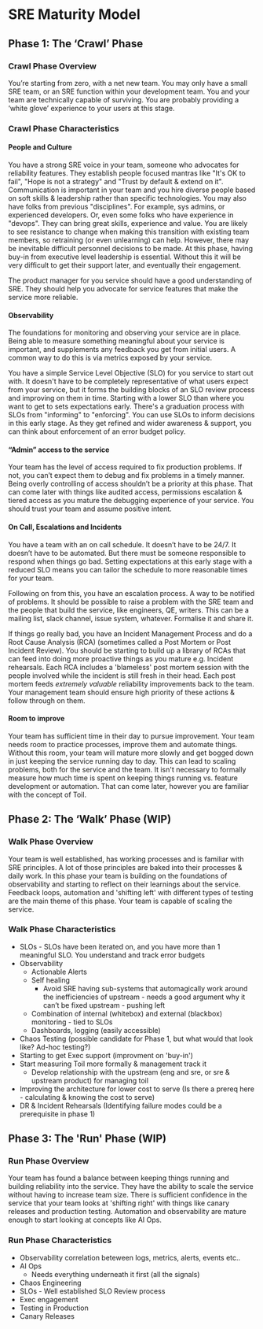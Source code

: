 # SRE Maturity Model

## Phase 1: The ‘Crawl’ Phase

### Crawl Phase Overview

You’re starting from zero, with a net new team.
You may only have a small SRE team, or an SRE function within your development team.
You and your team are technically capable of surviving.
You are probably providing a ‘white glove’ experience to your users at this stage.

### Crawl Phase Characteristics

#### People and Culture

You have a strong SRE voice in your team, someone who advocates for reliability features.
They establish people focused mantras like "It's OK to fail", "Hope is not a strategy" and "Trust by default & extend on it".
Communication is important in your team and you hire diverse people based on soft skills & leadership rather than specific technologies.
You may also have folks from previous "disciplines". For example, sys admins, or experienced developers. Or, even some folks who have experience in "devops". They can bring great skills, experience and value.
You are likely to see resistance to change when making this transition with existing team members, so retraining (or even unlearning) can help. However, there may be inevitable difficult personnel decisions to be made.
At this phase, having buy-in from executive level leadership is essential.
Without this it will be very difficult to get their support later, and eventually their engagement.

The product manager for you service should have a good understanding of SRE.
They should help you advocate for service features that make the service more reliable.

#### Observability

The foundations for monitoring and observing your service are in place.
Being able to measure something meaningful about your service is important, and supplements any feedback you get from initial users.
A common way to do this is via metrics exposed by your service.

You have a simple Service Level Objective (SLO) for you service to start out with.
It doesn't have to be completely representative of what users expect from your service, but it forms the building blocks of an SLO review process and improving on them in time.
Starting with a lower SLO than where you want to get to sets expectations early. There's a graduation process with SLOs from "informing" to "enforcing". You can use SLOs to inform decisions in this early stage. As they get refined and wider awareness & support, you can think about enforcement of an error budget policy.

#### “Admin” access to the service

Your team has the level of access required to fix production problems.
If not, you can’t expect them to debug and fix problems in a timely manner.
Being overly controlling of access shouldn’t be a priority at this phase.
That can come later with things like audited access, permissions escalation & tiered access as you mature the debugging experience of your service.
You should trust your team and assume positive intent.

#### On Call, Escalations and Incidents

You have a team with an on call schedule.
It doesn’t have to be 24/7. It doesn’t have to be automated.
But there must be someone responsible to respond when things go bad.
Setting expectations at this early stage with a reduced SLO means you can tailor the schedule to more reasonable times for your team.

Following on from this, you have an escalation process. A way to be notified of problems.
It should be possible to raise a problem with the SRE team and the people that build the service, like engineers, QE, writers.
This can be a mailing list, slack channel, issue system, whatever.
Formalise it and share it.

If things go really bad, you have an Incident Management Process and do a Root Cause Analysis (RCA) (sometimes called a Post Mortem or Post Incident Review).
You should be starting to build up a library of RCAs that can feed into doing more proactive things as you mature e.g. Incident rehearsals.
Each RCA includes a 'blameless' post mortem session with the people involved while the incident is still fresh in their head.
Each post mortem feeds *extremely valuable* reliability improvements back to the team.
Your management team should ensure high priority of these actions & follow through on them.

#### Room to improve

Your team has sufficient time in their day to pursue improvement.
Your team needs room to practice processes, improve them and automate things.
Without this room, your team will mature more slowly and get bogged down in just keeping the service running day to day.
This can lead to scaling problems, both for the service and the team.
It isn't necessary to formally measure how much time is spent on keeping things running vs. feature development or automation.
That can come later, however you are familiar with the concept of Toil.

## Phase 2: The ‘Walk’ Phase (WIP)

### Walk Phase Overview

Your team is well established, has working processes and is familiar with SRE principles.
A lot of those principles are baked into their processes & daily work.
In this phase your team is building on the foundations of observability and starting to reflect on their learnings about the service.
Feedback loops, automation and 'shifting left' with different types of testing are the main theme of this phase.
Your team is capable of scaling the service.

### Walk Phase Characteristics

* SLOs - SLOs have been iterated on, and you have more than 1 meaningful SLO. You understand and track error budgets
* Observability
  * Actionable Alerts
  * Self healing
    * Avoid SRE having sub-systems that automagically work around the inefficiencies of upstream - needs a good argument why it can’t be fixed upstream - pushing left
  * Combination of internal (whitebox) and external (blackbox) monitoring - tied to SLOs
  * Dashboards, logging (easily accessible)
* Chaos Testing (possible candidate for Phase 1, but what would that look like? Ad-hoc testing?)
* Starting to get Exec support (improvment on 'buy-in')
* Start measuring Toil more formally & management track it
  * Develop relationship with the upstream (eng and sre, or sre & upstream product) for managing toil
* Improving the architecture for lower cost to serve (Is there a prereq here - calculating & knowing the cost to serve)
* DR & Incident Rehearsals (Identifying failure modes could be a prerequisite in phase 1)

## Phase 3: The 'Run' Phase (WIP)

### Run Phase Overview

Your team has found a balance between keeping things running and building reliability into the service.
They have the ability to scale the service without having to increase team size.
There is sufficient confidence in the service that your team looks at 'shifting right' with things like canary releases and production testing.
Automation and observability are mature enough to start looking at concepts like AI Ops.

### Run Phase Characteristics

* Observability correlation beteween logs, metrics, alerts, events etc..
* AI Ops
  * Needs everything underneath it first (all the signals)
* Chaos Engineering
* SLOs - Well established SLO Review process
* Exec engagement
* Testing in Production
* Canary Releases
